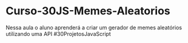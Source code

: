 # Curso-30JS-Memes-Aleatorios
Nessa aula o aluno aprenderá a criar um gerador de memes aleatórios utilizando uma API #30ProjetosJavaScript
